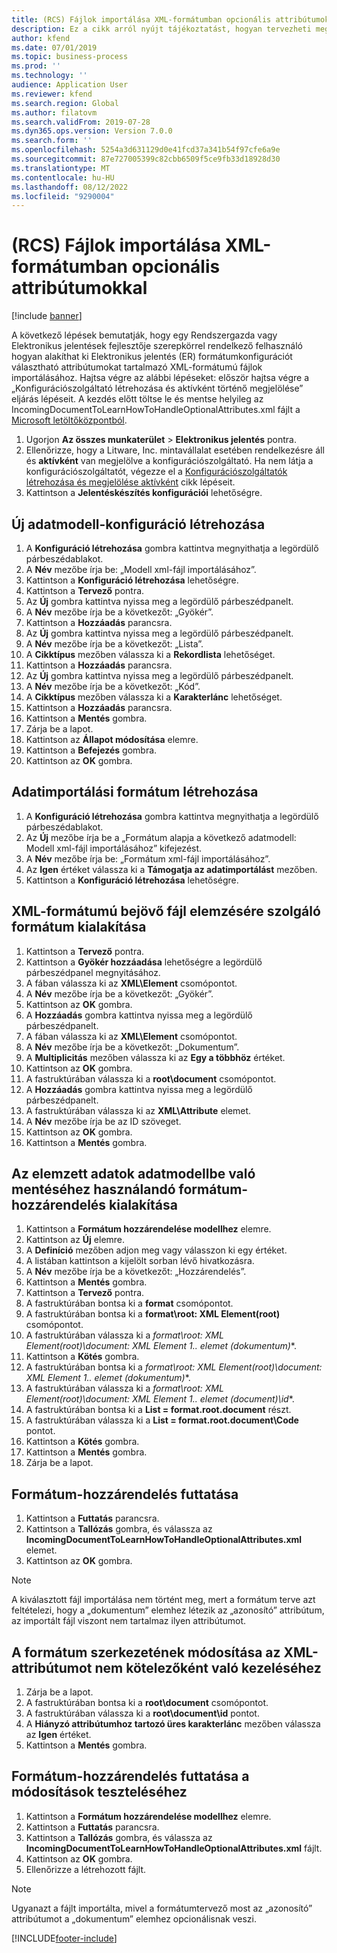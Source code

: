 ```yaml
---
title: (RCS) Fájlok importálása XML-formátumban opcionális attribútumokkal
description: Ez a cikk arról nyújt tájékoztatást, hogyan tervezheti meg a felhasználó az ER-formátum konfigurációját az opcionális attribútumokat tartalmazó XML-formátumú fájlok importálására.
author: kfend
ms.date: 07/01/2019
ms.topic: business-process
ms.prod: ''
ms.technology: ''
audience: Application User
ms.reviewer: kfend
ms.search.region: Global
ms.author: filatovm
ms.search.validFrom: 2019-07-28
ms.dyn365.ops.version: Version 7.0.0
ms.search.form: ''
ms.openlocfilehash: 5254a3d631129d0e41fcd37a341b54f97cfe6a9e
ms.sourcegitcommit: 87e727005399c82cbb6509f5ce9fb33d18928d30
ms.translationtype: MT
ms.contentlocale: hu-HU
ms.lasthandoff: 08/12/2022
ms.locfileid: "9290004"
---
```

# <a name="rcs-import-files-in-xml-format-with-optional-attributes"></a>(RCS) Fájlok importálása XML-formátumban opcionális attribútumokkal

[!include [banner](../../includes/banner.md)]

A következő lépések bemutatják, hogy egy Rendszergazda vagy Elektronikus jelentések fejlesztője szerepkörrel rendelkező felhasználó hogyan alakíthat ki Elektronikus jelentés (ER) formátumkonfigurációt választható attribútumokat tartalmazó XML-formátumú fájlok importálásához. Hajtsa végre az alábbi lépéseket: először hajtsa végre a „Konfigurációszolgáltató létrehozása és aktívként történő megjelölése” eljárás lépéseit. A kezdés előtt töltse le és mentse helyileg az IncomingDocumentToLearnHowToHandleOptionalAttributes.xml fájlt a [Microsoft letöltőközpontból](https://go.microsoft.com/fwlink/?linkid=874684).

1.    Ugorjon **Az összes munkaterület** > **Elektronikus jelentés** pontra.
2.    Ellenőrizze, hogy a Litware, Inc. mintavállalat esetében rendelkezésre áll és **aktívként** van megjelölve a konfigurációszolgáltató. Ha nem látja a konfigurációszolgáltatót, végezze el a [Konfigurációszolgáltatók létrehozása és megjelölése aktívként](er-configuration-provider-mark-it-active-2016-11.md) cikk lépéseit.
3.    Kattintson a **Jelentéskészítés konfigurációi** lehetőségre.

## <a name="create-a-new-data-model-configuration"></a>Új adatmodell-konfiguráció létrehozása
1.    A **Konfiguráció létrehozása** gombra kattintva megnyithatja a legördülő párbeszédablakot.
2.    A **Név** mezőbe írja be: „Modell xml-fájl importálásához”.
3.    Kattintson a **Konfiguráció létrehozása** lehetőségre.
4.    Kattintson a **Tervező** pontra.
5.    Az **Új** gombra kattintva nyissa meg a legördülő párbeszédpanelt.
6.    A **Név** mezőbe írja be a következőt: „Gyökér”.
7.    Kattintson a **Hozzáadás** parancsra.
8.    Az **Új** gombra kattintva nyissa meg a legördülő párbeszédpanelt.
9.    A **Név** mezőbe írja be a következőt: „Lista”.
10.    A **Cikktípus** mezőben válassza ki a **Rekordlista** lehetőséget.
11.    Kattintson a **Hozzáadás** parancsra.
12.    Az **Új** gombra kattintva nyissa meg a legördülő párbeszédpanelt.
13.    A **Név** mezőbe írja be a következőt: „Kód”.
14.    A **Cikktípus** mezőben válassza ki a **Karakterlánc** lehetőséget.
15.    Kattintson a **Hozzáadás** parancsra.
16.    Kattintson a **Mentés** gombra.
17.    Zárja be a lapot.
18.    Kattintson az **Állapot módosítása** elemre.
19.    Kattintson a **Befejezés** gombra.
20.    Kattintson az **OK** gombra.

## <a name="create-a-format-for-data-import"></a>Adatimportálási formátum létrehozása
1.    A **Konfiguráció létrehozása** gombra kattintva megnyithatja a legördülő párbeszédablakot.
2.    Az **Új** mezőbe írja be a „Formátum alapja a következő adatmodell: Modell xml-fájl importálásához” kifejezést.
3.    A **Név** mezőbe írja be: „Formátum xml-fájl importálásához”.
4.    Az **Igen** értéket válassza ki a **Támogatja az adatimportálást** mezőben.
5.    Kattintson a **Konfiguráció létrehozása** lehetőségre.

## <a name="design-a-format-to-parse-incoming-file-in-xml-format"></a>XML-formátumú bejövő fájl elemzésére szolgáló formátum kialakítása
1.    Kattintson a **Tervező** pontra.
2.    Kattintson a **Gyökér hozzáadása** lehetőségre a legördülő párbeszédpanel megnyitásához.
3.    A fában válassza ki az **XML\Element** csomópontot.
4.    A **Név** mezőbe írja be a következőt: „Gyökér”.
5.    Kattintson az **OK** gombra.
6.    A **Hozzáadás** gombra kattintva nyissa meg a legördülő párbeszédpanelt.
7.    A fában válassza ki az **XML\Element** csomópontot.
8.    A **Név** mezőbe írja be a következőt: „Dokumentum”.
9.    A **Multiplicitás** mezőben válassza ki az **Egy a többhöz** értéket.
10.    Kattintson az **OK** gombra.
11.    A fastruktúrában válassza ki a **root\document** csomópontot.
12.    A **Hozzáadás** gombra kattintva nyissa meg a legördülő párbeszédpanelt.
13.    A fastruktúrában válassza ki az **XML\Attribute** elemet.
14.    A **Név** mezőbe írja be az ID szöveget.
15.    Kattintson az **OK** gombra.
16.    Kattintson a **Mentés** gombra.

## <a name="design-a-format-mapping-to-save-parsed-information-to-data-model"></a>Az elemzett adatok adatmodellbe való mentéséhez használandó formátum-hozzárendelés kialakítása
1. Kattintson a **Formátum hozzárendelése modellhez** elemre.
2. Kattintson az **Új** elemre.
3. A **Definíció** mezőben adjon meg vagy válasszon ki egy értéket.
4. A listában kattintson a kijelölt sorban lévő hivatkozásra.
5. A **Név** mezőbe írja be a következőt: „Hozzárendelés”.
6. Kattintson a **Mentés** gombra.
7. Kattintson a **Tervező** pontra.
8. A fastruktúrában bontsa ki a **format** csomópontot.
9. A fastruktúrában bontsa ki a **format\root: XML Element(root)** csomópontot.
10.    A fastruktúrában válassza ki a **format\root: XML Element(root)\document: XML Element 1..* elemet (dokumentum)**.
11.    Kattintson a **Kötés** gombra.
12.    A fastruktúrában bontsa ki a **format\root: XML Element(root)\document: XML Element 1..* elemet (dokumentum)**.
13.    A fastruktúrában válassza ki a **format\root: XML Element(root)\document: XML Element 1..* elemet (document)\id**.
14.    A fastruktúrában bontsa ki a **List = format.root.document** részt.
15.    A fastruktúrában válassza ki a **List = format.root.document\Code** pontot.
16.    Kattintson a **Kötés** gombra.
17.    Kattintson a **Mentés** gombra.
18.    Zárja be a lapot.
 
## <a name="run-format-mapping"></a>Formátum-hozzárendelés futtatása
1. Kattintson a **Futtatás** parancsra.
2. Kattintson a **Tallózás** gombra, és válassza az **IncomingDocumentToLearnHowToHandleOptionalAttributes.xml** elemet.
3. Kattintson az **OK** gombra.

> [!NOTE]
> A kiválasztott fájl importálása nem történt meg, mert a formátum terve azt feltételezi, hogy a „dokumentum” elemhez létezik az „azonosító” attribútum, az importált fájl viszont nem tartalmaz ilyen attribútumot.

## <a name="modify-format-structure-to-handle-xml-attribute-as-optional"></a>A formátum szerkezetének módosítása az XML-attribútumot nem kötelezőként való kezeléséhez
1. Zárja be a lapot.
2. A fastruktúrában bontsa ki a **root\document** csomópontot.
3. A fastruktúrában válassza ki a **root\document\id** pontot.
4. A **Hiányzó attribútumhoz tartozó üres karakterlánc** mezőben válassza az **Igen** értéket.
5. Kattintson a **Mentés** gombra.
 
## <a name="run-format-mapping-to-test-changes"></a>Formátum-hozzárendelés futtatása a módosítások teszteléséhez
1. Kattintson a **Formátum hozzárendelése modellhez** elemre.
2. Kattintson a **Futtatás** parancsra.
3. Kattintson a **Tallózás** gombra, és válassza az **IncomingDocumentToLearnHowToHandleOptionalAttributes.xml** fájlt.
4. Kattintson az **OK** gombra.
5. Ellenőrizze a létrehozott fájlt. 

> [!NOTE]
> Ugyanazt a fájlt importálta, mivel a formátumtervező most az „azonosító” attribútumot a „dokumentum” elemhez opcionálisnak veszi.


[!INCLUDE[footer-include](../../../../includes/footer-banner.md)]
